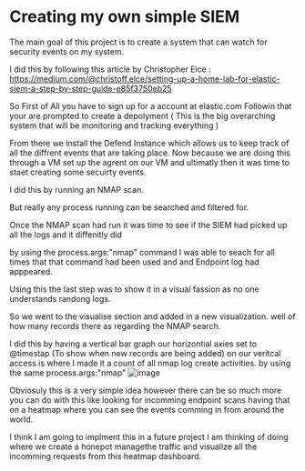 # Creating my own simple SIEM
The main goal of this project is to create a system that can watch for security events on my system. 

I did this by following this article by Christopher Elce : https://medium.com/@christoff.elce/setting-up-a-home-lab-for-elastic-siem-a-step-by-step-guide-e85f3750eb25

So First of All you have to sign up for a account at elastic.com 
Followin that your are prompted to create a depolyment ( This is the big overarching system that will be monitoring and tracking everything ) 

From there we install the Defend Instance which allows us to keep track of all the diffrent events that are taking place. Now because we are doing this through a VM set up the agrent on our VM and ultimatly then it was time to staet creating some secuirty events. 

I did this by running an NMAP scan. 

But really any process running can be searched and filtered for. 

Once the NMAP scan had run it was time to see if the SIEM had picked up all the logs and it diffenitly did

by using the process.args:"nmap" command I was able to seach for all times that that command had been used and and Endpoint log had apppeared. 

Using this the last step was to show it in a visual fassion as no one understands randong logs. 

So we went to the visualise section and added in a new visualization. well of how many records there as regarding the NMAP search. 

I did this by having a vertical bar graph our horizontial axies set to @timestap (To show when new records are being added) on our veritcal access is where I made it a count of all nmap log create activities. by using the same process.args:"nmap" 
![image](https://github.com/user-attachments/assets/925b6fc9-3d32-42b2-8459-7fe2be18b028)


Obviosuly this is a very simple idea however there can be so much more you can do with this like looking for incomming endpoint scans having that on a heatmap where you can see the events comming in from around the world. 


I think I am going to implment this in a future project I am thinking of doing where we create a honepot managethe traffic and visualize all the incomming requests from this heatmap dashboard. 
